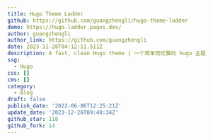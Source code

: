 ```yaml
---
title: Hugo Theme Ladder
github: https://github.com/guangzhengli/hugo-theme-ladder
demo: https://hugo-ladder.pages.dev/
author: guangzhengli
author_link: https://github.com/guangzhengli
date: 2023-11-28T04:12:11.511Z
description: A fast, clean Hugo theme | 一个简单而优雅的 hugo 主题
ssg:
  - Hugo
css: []
cms: []
category:
  - Blog
draft: false
publish_date: '2022-06-06T12:25:21Z'
update_date: '2023-12-26T09:48:34Z'
github_star: 118
github_fork: 14
---
```

